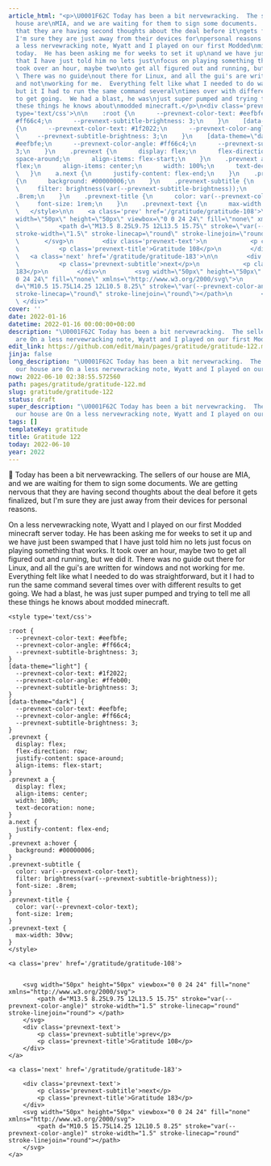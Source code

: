 ```yaml
---
article_html: "<p>\U0001F62C Today has been a bit nervewracking.  The sellers of our
  house are\nMIA, and we are waiting for them to sign some documents.  We are getting\nnervous
  that they are having second thoughts about the deal before it\ngets finalized, but
  I'm sure they are just away from their devices for\npersonal reasons.</p>\n<p>On
  a less nervewracking note, Wyatt and I played on our first Modded\nminecraft server
  today.  He has been asking me for weeks to set it up\nand we have just been swamped
  that I have just told him no lets just\nfocus on playing something that works.  It
  took over an hour, maybe two\nto get all figured out and running, but we did it.
  \ There was no guide\nout there for Linux, and all the gui's are written for windows
  and not\nworking for me.  Everything felt like what I needed to do was\nstraightforward,
  but it I had to run the same command several\ntimes over with different results
  to get going.  We had a blast, he was\njust super pumped and trying to tell me all
  these things he knows about\nmodded minecraft.</p>\n<div class='prevnext'>\n\n    <style
  type='text/css'>\n\n    :root {\n      --prevnext-color-text: #eefbfe;\n      --prevnext-color-angle:
  #ff66c4;\n      --prevnext-subtitle-brightness: 3;\n    }\n    [data-theme=\"light\"]
  {\n      --prevnext-color-text: #1f2022;\n      --prevnext-color-angle: #ffeb00;\n
  \     --prevnext-subtitle-brightness: 3;\n    }\n    [data-theme=\"dark\"] {\n      --prevnext-color-text:
  #eefbfe;\n      --prevnext-color-angle: #ff66c4;\n      --prevnext-subtitle-brightness:
  3;\n    }\n    .prevnext {\n      display: flex;\n      flex-direction: row;\n      justify-content:
  space-around;\n      align-items: flex-start;\n    }\n    .prevnext a {\n      display:
  flex;\n      align-items: center;\n      width: 100%;\n      text-decoration: none;\n
  \   }\n    a.next {\n      justify-content: flex-end;\n    }\n    .prevnext a:hover
  {\n      background: #00000006;\n    }\n    .prevnext-subtitle {\n      color: var(--prevnext-color-text);\n
  \     filter: brightness(var(--prevnext-subtitle-brightness));\n      font-size:
  .8rem;\n    }\n    .prevnext-title {\n      color: var(--prevnext-color-text);\n
  \     font-size: 1rem;\n    }\n    .prevnext-text {\n      max-width: 30vw;\n    }\n
  \   </style>\n\n    <a class='prev' href='/gratitude/gratitude-108'>\n\n\n        <svg
  width=\"50px\" height=\"50px\" viewbox=\"0 0 24 24\" fill=\"none\" xmlns=\"http://www.w3.org/2000/svg\">\n
  \           <path d=\"M13.5 8.25L9.75 12L13.5 15.75\" stroke=\"var(--prevnext-color-angle)\"
  stroke-width=\"1.5\" stroke-linecap=\"round\" stroke-linejoin=\"round\"> </path>\n
  \       </svg>\n        <div class='prevnext-text'>\n            <p class='prevnext-subtitle'>prev</p>\n
  \           <p class='prevnext-title'>Gratitude 108</p>\n        </div>\n    </a>\n\n
  \   <a class='next' href='/gratitude/gratitude-183'>\n\n        <div class='prevnext-text'>\n
  \           <p class='prevnext-subtitle'>next</p>\n            <p class='prevnext-title'>Gratitude
  183</p>\n        </div>\n        <svg width=\"50px\" height=\"50px\" viewbox=\"0
  0 24 24\" fill=\"none\" xmlns=\"http://www.w3.org/2000/svg\">\n            <path
  d=\"M10.5 15.75L14.25 12L10.5 8.25\" stroke=\"var(--prevnext-color-angle)\" stroke-width=\"1.5\"
  stroke-linecap=\"round\" stroke-linejoin=\"round\"></path>\n        </svg>\n    </a>\n
  \ </div>"
cover: ''
date: 2022-01-16
datetime: 2022-01-16 00:00:00+00:00
description: "\U0001F62C Today has been a bit nervewracking.  The sellers of our house
  are On a less nervewracking note, Wyatt and I played on our first Modded"
edit_link: https://github.com/edit/main/pages/gratitude/gratitude-122.md
jinja: false
long_description: "\U0001F62C Today has been a bit nervewracking.  The sellers of
  our house are On a less nervewracking note, Wyatt and I played on our first Modded"
now: 2022-06-10 02:38:55.572560
path: pages/gratitude/gratitude-122.md
slug: gratitude/gratitude-122
status: draft
super_description: "\U0001F62C Today has been a bit nervewracking.  The sellers of
  our house are On a less nervewracking note, Wyatt and I played on our first Modded"
tags: []
templateKey: gratitude
title: Gratitude 122
today: 2022-06-10
year: 2022
---
```


😬 Today has been a bit nervewracking.  The sellers of our house are
MIA, and we are waiting for them to sign some documents.  We are getting
nervous that they are having second thoughts about the deal before it
gets finalized, but I'm sure they are just away from their devices for
personal reasons.

On a less nervewracking note, Wyatt and I played on our first Modded
minecraft server today.  He has been asking me for weeks to set it up
and we have just been swamped that I have just told him no lets just
focus on playing something that works.  It took over an hour, maybe two
to get all figured out and running, but we did it.  There was no guide
out there for Linux, and all the gui's are written for windows and not
working for me.  Everything felt like what I needed to do was
straightforward, but it I had to run the same command several
times over with different results to get going.  We had a blast, he was
just super pumped and trying to tell me all these things he knows about
modded minecraft.
<div class='prevnext'>

    <style type='text/css'>

    :root {
      --prevnext-color-text: #eefbfe;
      --prevnext-color-angle: #ff66c4;
      --prevnext-subtitle-brightness: 3;
    }
    [data-theme="light"] {
      --prevnext-color-text: #1f2022;
      --prevnext-color-angle: #ffeb00;
      --prevnext-subtitle-brightness: 3;
    }
    [data-theme="dark"] {
      --prevnext-color-text: #eefbfe;
      --prevnext-color-angle: #ff66c4;
      --prevnext-subtitle-brightness: 3;
    }
    .prevnext {
      display: flex;
      flex-direction: row;
      justify-content: space-around;
      align-items: flex-start;
    }
    .prevnext a {
      display: flex;
      align-items: center;
      width: 100%;
      text-decoration: none;
    }
    a.next {
      justify-content: flex-end;
    }
    .prevnext a:hover {
      background: #00000006;
    }
    .prevnext-subtitle {
      color: var(--prevnext-color-text);
      filter: brightness(var(--prevnext-subtitle-brightness));
      font-size: .8rem;
    }
    .prevnext-title {
      color: var(--prevnext-color-text);
      font-size: 1rem;
    }
    .prevnext-text {
      max-width: 30vw;
    }
    </style>
    
    <a class='prev' href='/gratitude/gratitude-108'>
    

        <svg width="50px" height="50px" viewbox="0 0 24 24" fill="none" xmlns="http://www.w3.org/2000/svg">
            <path d="M13.5 8.25L9.75 12L13.5 15.75" stroke="var(--prevnext-color-angle)" stroke-width="1.5" stroke-linecap="round" stroke-linejoin="round"> </path>
        </svg>
        <div class='prevnext-text'>
            <p class='prevnext-subtitle'>prev</p>
            <p class='prevnext-title'>Gratitude 108</p>
        </div>
    </a>
    
    <a class='next' href='/gratitude/gratitude-183'>
    
        <div class='prevnext-text'>
            <p class='prevnext-subtitle'>next</p>
            <p class='prevnext-title'>Gratitude 183</p>
        </div>
        <svg width="50px" height="50px" viewbox="0 0 24 24" fill="none" xmlns="http://www.w3.org/2000/svg">
            <path d="M10.5 15.75L14.25 12L10.5 8.25" stroke="var(--prevnext-color-angle)" stroke-width="1.5" stroke-linecap="round" stroke-linejoin="round"></path>
        </svg>
    </a>
  </div>